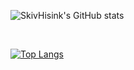 
![SkivHisink's GitHub stats](https://github-readme-stats-one-gules.vercel.app/api?username=SkivHisink&hide=contribs,prs&theme=tokyonight&count_private=true)

<br>

[![Top Langs](https://github-readme-stats-one-gules.vercel.app/api/top-langs/?username=SkivHisink&hide=html,C,Objective-C&count_private=true&langs_count=7&theme=tokyonight&layout=compact)](https://github.com/SkivHisink/github-readme-stats)
